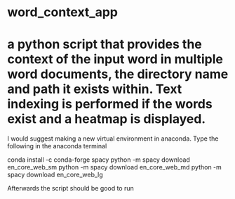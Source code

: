 # word_context_app

# a python script that provides the context of the input word in multiple word documents, the directory name and path it exists within. Text indexing is performed if the words exist and a heatmap is displayed.



I would suggest making a new virtual environment in anaconda. Type the following in the anaconda terminal

conda install -c conda-forge spacy
python -m spacy download en_core_web_sm
python -m spacy download en_core_web_md
python -m spacy download en_core_web_lg

Afterwards the script should be good to run